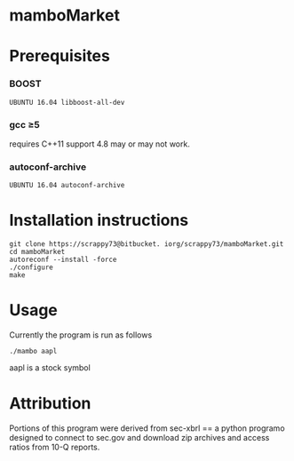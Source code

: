 mamboMarket
===========


Prerequisites
=============

### BOOST
	UBUNTU 16.04 libboost-all-dev

### gcc  ≥5 
requires C++11 support 4.8 may or may not work.

### autoconf-archive
	UBUNTU 16.04 autoconf-archive



Installation instructions
========================

	git clone https://scrappy73@bitbucket. iorg/scrappy73/mamboMarket.git
	cd mamboMarket
	autoreconf --install -force 
	./configure
	make
	

Usage
=====
Currently the program is run as follows
	
	./mambo aapl

aapl is a stock symbol

Attribution
===========
Portions of this program were derived from sec-xbrl == a python programo designed to connect to sec.gov and download zip archives and access ratios from 10-Q reports.

